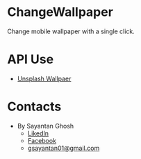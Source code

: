 # ChangeWallpaper
Change mobile wallpaper with a single click.

# API Use
 * [Unsplash Wallpaer](https://source.unsplash.com/random/1920x1080)

# Contacts 
* By Sayantan Ghosh
  * [LikedIn](https://www.linkedin.com/in/sayantan-ghosh-41a55a159/)
  * [Facebook](https://www.facebook.com/gsayantan01)
  * gsayantan01@gmail.com 
